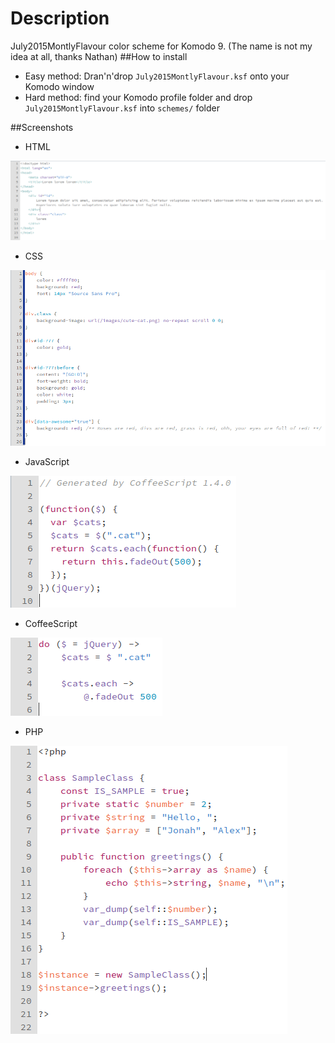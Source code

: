 Description
=====================
July2015MontlyFlavour color scheme for Komodo 9. (The name is not my idea at all, thanks Nathan)
##How to install
* Easy method: Dran'n'drop `July2015MontlyFlavour.ksf` onto your Komodo window
* Hard method: find your Komodo profile folder and drop `July2015MontlyFlavour.ksf` into `schemes/` folder

##Screenshots

* HTML

![HTML](screens/html.png)

* CSS

![CSS](screens/css.png)

* JavaScript

![JS](screens/js.png)

* CoffeeScript

![CoffeeScript](screens/cs.png)

* PHP

![PHP](screens/php.png)
